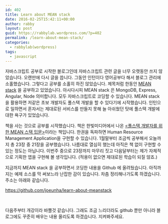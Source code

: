 ```yaml
---
id: 402
title: Learn about MEAN stack
date: 2016-02-25T15:42:11+00:00
author: rabby
layout: post
guid: https://rabbylab.wordpress.com/?p=402
permalink: /learn-about-mean-stack/
categories:
  - rabbylab(wordpress)
tags:
  - javascript
---
```

자바스크립트 공부로 시작한 블로그인데 자바스크립트 관련 글을 너무 오랫동안 쓰지 않았습니다. 오랜만에 다시 글을 씁니다. 그동안 인턴이다 영어공부다 해서 블로그 관리에 소홀했습니다. 그렇다고 공부를 소홀히 하진 않았습니다. 제목처럼 한동안 <a href="http://mean.io/" target="_blank">MEAN stack</a> 을 공부하고 있었습니다. 아시다시피 MEAN stack 은 MongoDB, Express, Angular, Node 의미합니다. 모두 자바스크립트로 코딩할 수 있습니다. MEAN stack 을 활용하면 저같은 초보 개발자도 풀스택 개발을 할 수 있다기에 시작했습니다. 인턴으로 일하면서 혼자서는 제대로된 서비스를 만들지 못해 늘 아쉬웠던 탓에 풀스택 개발에 대한 욕구가 있었습니다.

책을 사는 것으로 공부를 시작했습니다. 책은 한빛미디어에서 나온 <a href="http://www.hanbit.co.kr/book/look.html?isbn=978-89-6848-218-2" target="_blank"><풀스택 개발자를 위한 MEAN 스택 입문></a>이라는 책입니다. 한권을 독파하면 Human Resource Management Application을 구현할 수 있습니다. 1월말부터 조금씩 공부해서 오늘까지 총 23장 중 21장을 공부했습니다. 나름대로 열심히 했는데 아직은 책 없이 구현할 수 있는 정도는 아닙니다. 이번주 중으로 23장까지 마무리 짓고 다음달부터는 제가 자체적으로 기획한 앱을 구현해 볼 생각입니다. (적용이 없으면 제대로된 학습이 되질 않죠.)

지금까지 MEAN stack 을 공부하면서 코딩한 내용을 Github 에 올려뒀습니다. 아직까지는 예제 소스를 막 써보느라 난잡한 감이 있습니다. 차츰 정리해나가도록 하겠습니다. 주소는 아래와 같습니다.

<a href="https://github.com/joeunha/learn-about-meanstack" target="_blank">https://github.com/joeunha/learn-about-meanstack</a>

&nbsp;

다음주부터 개강이라 바쁠것 같습니다. 그래도 조금 느리더라도 github 뿐만 아니라 블로그에도 꾸준히 배우는 내용 올리도록 하겠습니다. 지켜봐주세요.